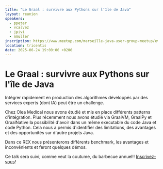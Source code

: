```yaml
---
title: "Le Graal : survivre aux Pythons sur l'île de Java​"
layout: reunion
speakers:
  - ppeter
  - vcalvez
  - jpivi
  - nmuller
inscription: https://www.meetup.com/marseille-java-user-group-meetup/events/308254912
location: tricentis
date: 2025-06-24 19:00:00 +0200
---
```


# Le Graal : survivre aux Pythons sur l'île de Java​

Intégrer rapidement en production des algorithmes développés par des services experts (dont IA) peut être un challenge. 

Chez Olea Medical nous avons étudié et mis en place différents patterns d'intégration. Plus récemment nous avons étudié via GraalVM, GraalPy et GraalNative la possibilité d'avoir dans un même executable du code Java et code Python. Cela nous a permis d'identifier des limitations, des avantages et des opportunités sur d'autre projets Java. 

Dans ce REX nous présenterons différents benchmark, les avantages et inconvénients et feront quelques démos.

Ce talk sera suivi, comme veut la coutume, du barbecue annuel!! [Inscrivez-vous](https://www.meetup.com/marseille-java-user-group-meetup/events/308255183)!
